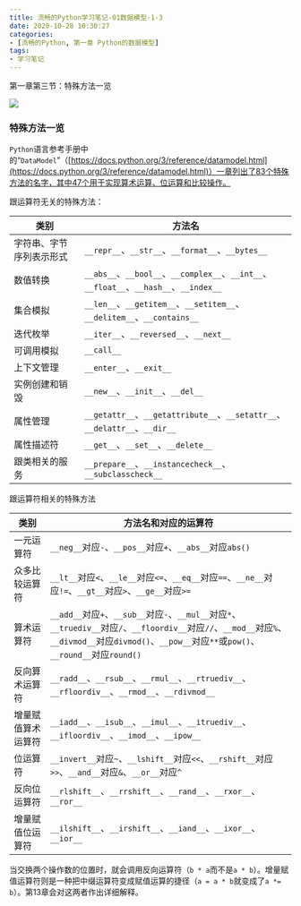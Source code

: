 ```yaml
---
title: 流畅的Python学习笔记-01数据模型-1-3
date: 2020-10-28 10:30:27
categories:
- [流畅的Python, 第一章 Python的数据模型]
tags: 
- 学习笔记
---
```


第一章第三节：特殊方法一览

![](https://gitee.com/wuwenlun/img-bed/raw/master/img/20201028144038.png)

<!-- more -->

### 特殊方法一览

`Python`语言参考手册中的“`DataModel`”（[https://docs.python.org/3/reference/datamodel.html](https://docs.python.org/3/reference/datamodel.html)）一章列出了83个特殊方法的名字，其中47个用于实现算术运算、位运算和比较操作。

跟运算符无关的特殊方法：

| 类别                     | 方法名                                                       |
| ------------------------ | ------------------------------------------------------------ |
| 字符串、字节序列表示形式 | `__repr__`、`__str__`、`__format__`、`__bytes__`             |
| 数值转换                 | `__abs__`、`__bool__`、`__complex__`、`__int__`、`__float__`、`__hash__`、`__index__` |
| 集合模拟                 | `__len__`、`__getitem__`、`__setitem__`、`__delitem__`、`__contains__` |
| 迭代枚举                 | `__iter__`、`__reversed__`、`__next__`                       |
| 可调用模拟               | `__call__`                                                   |
| 上下文管理               | `__enter__`、`__exit__`                                      |
| 实例创建和销毁           | `__new__`、`__init__`、`__del__`                             |
| 属性管理                 | `__getattr__`、`__getattribute__`、`__setattr__`、`__delattr__`、`__dir__` |
| 属性描述符               | `__get__`、`__set__`、`__delete__`                           |
| 跟类相关的服务           | `__prepare__`、`__instancecheck__`、`__subclasscheck__`      |

<!-- more -->

跟运算符相关的特殊方法

| 类别               | 方法名和对应的运算符                                         |
| ------------------ | ------------------------------------------------------------ |
| 一元运算符         | `__neg__`对应`-`、`__pos__`对应`+`、`__abs__`对应`abs()`     |
| 众多比较运算符     | `__lt__`对应`<`、`__le__`对应`<=`、`__eq__`对应`==`、`__ne__`对应`!=`、`__gt__`对应`>`、`__ge__`对应`>=` |
| 算术运算符         | `__add__`对应`+`、`__sub__`对应`-`、`__mul__`对应`*`、`__truediv__`对应`/`、`__floordiv__`对应`//`、`__mod__`对应`%`、`__divmod__`对应`divmod()`、`__pow__`对应`**`或`pow()`、`__round__`对应`round()` |
| 反向算术运算符     | `__radd__`、`__rsub__`、`__rmul__`、`__rtruediv__`、`__rfloordiv__`、`__rmod__`、`__rdivmod__` |
| 增量赋值算术运算符 | `__iadd__`、`__isub__`、`__imul__`、`__itruediv__`、`__ifloordiv__`、`__imod__`、`__ipow__` |
| 位运算符           | `__invert__`对应`~`、`__lshift__`对应`<<`、`__rshift__`对应`>>`、`__and__`对应`&`、`__or__`对应`^` |
| 反向位运算符       | `__rlshift__`、`__rrshift__`、`__rand__`、`__rxor__`、`__ror__` |
| 增量赋值位运算符   | `__ilshift__`、`__irshift__`、`__iand__`、`__ixor__`、`__ior__` |

当交换两个操作数的位置时，就会调用反向运算符（`b * a`而不是`a * b`）。增量赋值运算符则是一种把中缀运算符变成赋值运算的捷径（`a = a * b`就变成了`a *= b`）。第13章会对这两者作出详细解释。